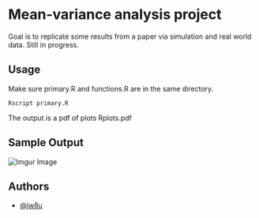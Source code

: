 # Mean-variance analysis project

Goal is to replicate some results from a paper via simulation and real world data. Still in progress.

## Usage

Make sure primary.R and functions.R are in the same directory.
```
Rscript primary.R
```
The output is a pdf of plots Rplots.pdf 

## Sample Output
![Imgur Image](https://imgur.com/a/0tzqW7f.png)


## Authors

- [@jw8u](https://www.github.com/jw8u)
